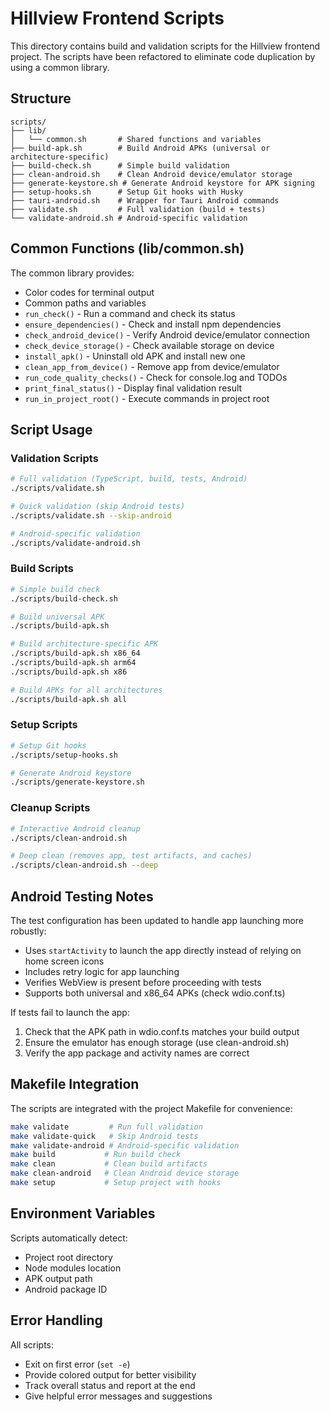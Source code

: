 # Hillview Frontend Scripts

This directory contains build and validation scripts for the Hillview frontend project. The scripts have been refactored to eliminate code duplication by using a common library.

## Structure

```
scripts/
├── lib/
│   └── common.sh       # Shared functions and variables
├── build-apk.sh        # Build Android APKs (universal or architecture-specific)
├── build-check.sh      # Simple build validation
├── clean-android.sh    # Clean Android device/emulator storage
├── generate-keystore.sh # Generate Android keystore for APK signing
├── setup-hooks.sh      # Setup Git hooks with Husky
├── tauri-android.sh    # Wrapper for Tauri Android commands
├── validate.sh         # Full validation (build + tests)
└── validate-android.sh # Android-specific validation
```

## Common Functions (lib/common.sh)

The common library provides:
- Color codes for terminal output
- Common paths and variables
- `run_check()` - Run a command and check its status
- `ensure_dependencies()` - Check and install npm dependencies
- `check_android_device()` - Verify Android device/emulator connection
- `check_device_storage()` - Check available storage on device
- `install_apk()` - Uninstall old APK and install new one
- `clean_app_from_device()` - Remove app from device/emulator
- `run_code_quality_checks()` - Check for console.log and TODOs
- `print_final_status()` - Display final validation result
- `run_in_project_root()` - Execute commands in project root

## Script Usage

### Validation Scripts

```bash
# Full validation (TypeScript, build, tests, Android)
./scripts/validate.sh

# Quick validation (skip Android tests)
./scripts/validate.sh --skip-android

# Android-specific validation
./scripts/validate-android.sh
```

### Build Scripts

```bash
# Simple build check
./scripts/build-check.sh

# Build universal APK
./scripts/build-apk.sh

# Build architecture-specific APK
./scripts/build-apk.sh x86_64
./scripts/build-apk.sh arm64
./scripts/build-apk.sh x86

# Build APKs for all architectures
./scripts/build-apk.sh all
```

### Setup Scripts

```bash
# Setup Git hooks
./scripts/setup-hooks.sh

# Generate Android keystore
./scripts/generate-keystore.sh
```

### Cleanup Scripts

```bash
# Interactive Android cleanup
./scripts/clean-android.sh

# Deep clean (removes app, test artifacts, and caches)
./scripts/clean-android.sh --deep
```

## Android Testing Notes

The test configuration has been updated to handle app launching more robustly:
- Uses `startActivity` to launch the app directly instead of relying on home screen icons
- Includes retry logic for app launching
- Verifies WebView is present before proceeding with tests
- Supports both universal and x86_64 APKs (check wdio.conf.ts)

If tests fail to launch the app:
1. Check that the APK path in wdio.conf.ts matches your build output
2. Ensure the emulator has enough storage (use clean-android.sh)
3. Verify the app package and activity names are correct

## Makefile Integration

The scripts are integrated with the project Makefile for convenience:

```bash
make validate         # Run full validation
make validate-quick   # Skip Android tests
make validate-android # Android-specific validation
make build           # Run build check
make clean           # Clean build artifacts
make clean-android   # Clean Android device storage
make setup           # Setup project with hooks
```

## Environment Variables

Scripts automatically detect:
- Project root directory
- Node modules location
- APK output path
- Android package ID

## Error Handling

All scripts:
- Exit on first error (`set -e`)
- Provide colored output for better visibility
- Track overall status and report at the end
- Give helpful error messages and suggestions